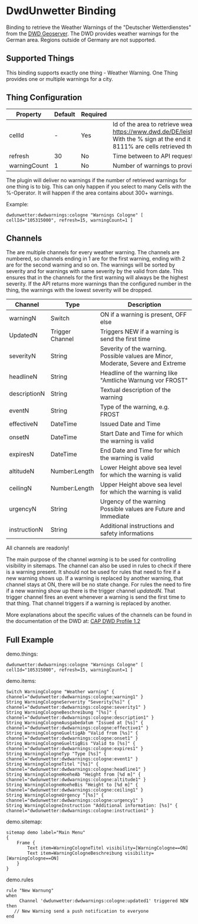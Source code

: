 # DwdUnwetter Binding

Binding to retrieve the Weather Warnings of the "Deutscher Wetterdienstes" from the [DWD Geoserver](https://maps.dwd.de/geoserver/web/).
The DWD provides weather warnings for the German area. 
Regions outside of Germany are not supported.

## Supported Things

This binding supports exactly one thing - Weather Warning.
One Thing provides one or multiple warnings for a city.



## Thing Configuration

| Property     | Default | Required | Description                                                                                                                                                                                                                                                                                                 |
|--------------|---------|----------|-------------------------------------------------------------------------------------------------------------------------------------------------------------------------------------------------------------------------------------------------------------------------------------------------------------|
| cellId       | -       | Yes      | Id of the area to retrieve weather warnings. For a list of valid IDs look at https://www.dwd.de/DE/leistungen/opendata/help/warnungen/cap_warncellids_csv.csv. With the % sign at the end it is possible to query multiple cells at once. For example with 8111% are cells retrieved that starts with 8111. |
| refresh      | 30      | No       | Time between to API requests in minutes. Minimum 15 minutes.                                                                                                                                                                                                                                                |
| warningCount | 1       | No       | Number of warnings to provide. For each warning there will multiple channels.                                                                                                                                                                                                                               |

The plugin will deliver no warnings if the number of retrieved warnings for one thing is to big. 
This can only happen if you select to many Cells with the %-Operator. 
It will happen if the area contains about 300+ warnings.

Example:

```
dwdunwetter:dwdwarnings:cologne "Warnings Cologne" [ cellId="105315000", refresh=15, warningCount=1 ]
```


## Channels

The are multiple channels for every weather warning.
The channels are numbered, so channels ending in 1 are for the first warning, ending with 2 are for the second warning and so on.
The warnings will be sorted by severity and for warnings with same severity by the valid from date.
This ensures that in the channels for the first warning will always be the highest severity.
If the API returns more warnings than the configured number in the thing, the warnings with the lowest severity will be dropped.  
 
| Channel      | Type            | Description                                                                      |
|--------------|-----------------|----------------------------------------------------------------------------------|
| warningN     | Switch          | ON if a warning is present, OFF else                                             |
| UpdatedN     | Trigger Channel | Triggers NEW if a warning is send the first time                                 |
| severityN    | String          | Severity of the warning. Possible values are Minor, Moderate, Severe and Extreme |
| headlineN    | String          | Headline of the warning like "Amtliche Warnung vor FROST"                        |
| descriptionN | String          | Textual description of the warning                                               |
| eventN       | String          | Type of the warning, e.g. FROST                                                  |
| effectiveN   | DateTime        | Issued Date and Time                                                             |
| onsetN       | DateTime        | Start Date and Time for which the warning is valid                               |
| expiresN     | DateTime        | End Date and Time for which the warning is valid                                 |
| altitudeN    | Number:Length   | Lower Height above sea level for which the warning is valid                      |
| ceilingN     | Number:Length   | Upper Height above sea level for which the warning is valid                      |
| urgencyN     | String          | Urgency of the warning Possible values are Future and Immediate                  |
| instructionN | String          | Additional instructions and safety informations                                  |

All channels are readonly!

The main purpose of the channel _warning_ is to be used for controlling visibility in sitemaps.
The channel can also be used in rules to check if there is a warning present. 
It should not be used for rules that need to fire if a new warning shows up. 
If a warning is replaced by another warning, that channel stays at ON, there will be no state change. 
For rules the need to fire if a new warning show up there is the trigger channel _updatedN_. 
That trigger channel fires an event whenever a warning is send the first time to that thing.
That channel triggers if a warning is replaced by another.

More explanations about the specific values of the channels can be found in the documentation of the DWD at: [CAP DWD Profile 1.2](https://www.dwd.de/DE/leistungen/opendata/help/warnungen/cap_dwd_profile_de_pdf.pdf?__blob=publicationFile&v=7)   

## Full Example

demo.things:

```
dwdunwetter:dwdwarnings:cologne "Warnings Cologne" [ cellId="105315000", refresh=15, warningCount=1 ]
```

demo.items:

```
Switch WarningCologne "Weather warning" { channel="dwdunwetter:dwdwarnings:cologne:warning1" }
String WarningCologneServerity "Severity[%s]" { channel="dwdunwetter:dwdwarnings:cologne:severity1" }
String WarningCologneBeschreibung "[%s]" { channel="dwdunwetter:dwdwarnings:cologne:description1" }
String WarningCologneAusgabedatum "Issued at [%s]" { channel="dwdunwetter:dwdwarnings:cologne:effective1" }
String WarningCologneGueltigAb "Valid from [%s]" { channel="dwdunwetter:dwdwarnings:cologne:onset1" }
String WarningCologneGueltigBis "Valid to [%s]" { channel="dwdunwetter:dwdwarnings:cologne:expires1" }
String WarningCologneTyp "Type [%s]" { channel="dwdunwetter:dwdwarnings:cologne:event1" }
String WarningCologneTitel "[%s]" { channel="dwdunwetter:dwdwarnings:cologne:headline1" }
String WarningCologneHoeheAb "Height from [%d m]" { channel="dwdunwetter:dwdwarnings:cologne:altitude1" }
String WarningCologneHoeheBis "Height to [%d m]" { channel="dwdunwetter:dwdwarnings:cologne:ceiling1" }
String WarningCologneUrgency "[%s]" { channel="dwdunwetter:dwdwarnings:cologne:urgency1" }
String WarningCologneInstruction "Additional information: [%s]" { channel="dwdunwetter:dwdwarnings:cologne:instruction1" }
```

demo.sitemap:

```
sitemap demo label="Main Menu"
{
    Frame {
        Text item=WarningCologneTitel visibility=[WarningCologne==ON]
        Text item=WarningCologneBeschreibung visibility=[WarningCologne==ON]
    }
}
```

demo.rules

```
rule "New Warnung"
when
     Channel 'dwdunwetter:dwdwarnings:cologne:updated1' triggered NEW
then
   // New Warning send a push notification to everyone
end 

```
